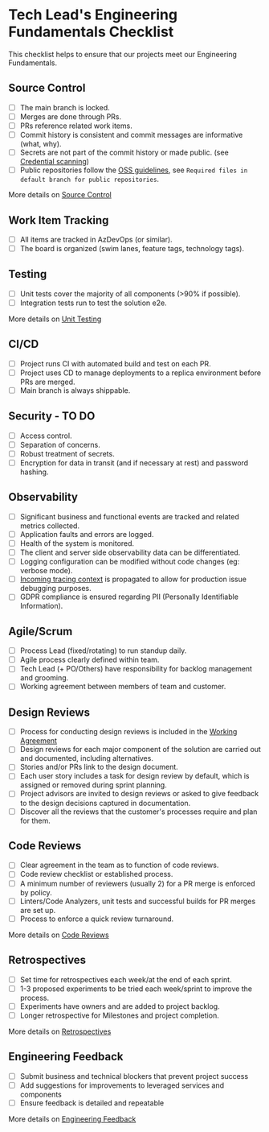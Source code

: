 # Tech Lead's Engineering Fundamentals Checklist

This checklist helps to ensure that our projects meet our Engineering Fundamentals.

## Source Control

- [ ] The main branch is locked.
- [ ] Merges are done through PRs.
- [ ] PRs reference related work items.
- [ ] Commit history is consistent and commit messages are informative (what, why).
- [ ] Secrets are not part of the commit history or made public. (see [Credential scanning](https://github.com/microsoft/code-with-engineering-playbook/blob/main/docs/continuous-integration/dev-sec-ops/secret-management/credential_scanning.md))
- [ ] Public repositories follow the [OSS guidelines](https://github.com/microsoft/code-with-engineering-playbook/blob/main/docs/source-control/README.md#creating-a-new-repository), see `Required files in default branch for public repositories`.

More details on [Source Control](https://github.com/microsoft/code-with-engineering-playbook/tree/main/docs/source-control#readme)

## Work Item Tracking

- [ ] All items are tracked in AzDevOps (or similar).
- [ ] The board is organized (swim lanes, feature tags, technology tags).

## Testing

- [ ] Unit tests cover the majority of all components (>90% if possible).
- [ ] Integration tests run to test the solution e2e.

More details on [Unit Testing](https://github.com/microsoft/code-with-engineering-playbook/blob/main/docs/automated-testing/unit-testing/README.md)

## CI/CD

- [ ] Project runs CI with automated build and test on each PR.
- [ ] Project uses CD to manage deployments to a replica environment before PRs are merged.
- [ ] Main branch is always shippable.

## Security - TO DO

- [ ] Access control.
- [ ] Separation of concerns.
- [ ] Robust treatment of secrets.
- [ ] Encryption for data in transit (and if necessary at rest) and password hashing.

## Observability

- [ ] Significant business and functional events are tracked and related metrics collected.
- [ ] Application faults and errors are logged.
- [ ] Health of the system is monitored.
- [ ] The client and server side observability data can be differentiated.
- [ ] Logging configuration can be modified without code changes (eg: verbose mode).
- [ ] [Incoming tracing context](https://github.com/microsoft/code-with-engineering-playbook/blob/main/docs/observability/correlation-id.md) is propagated to allow for production issue debugging purposes.
- [ ] GDPR compliance is ensured regarding PII (Personally Identifiable Information).

## Agile/Scrum

- [ ] Process Lead (fixed/rotating) to run standup daily.
- [ ] Agile process clearly defined within team.
- [ ] Tech Lead (+ PO/Others) have responsibility for backlog management and grooming.
- [ ] Working agreement between members of team and customer.

## Design Reviews

- [ ] Process for conducting design reviews is included in the [Working Agreement](https://github.com/microsoft/code-with-engineering-playbook/blob/main/docs/agile-development/team-agreements/working-agreements.md)
- [ ] Design reviews for each major component of the solution are carried out and documented, including alternatives.
- [ ] Stories and/or PRs link to the design document.
- [ ] Each user story includes a task for design review by default, which is assigned or removed during sprint planning.
- [ ] Project advisors are invited to design reviews or asked to give feedback to the design decisions captured in documentation.
- [ ] Discover all the reviews that the customer's processes require and plan for them.

## Code Reviews

- [ ] Clear agreement in the team as to function of code reviews.
- [ ] Code review checklist or established process.
- [ ] A minimum number of reviewers (usually 2) for a PR merge is enforced by policy.
- [ ] Linters/Code Analyzers, unit tests and successful builds for PR merges are set up.
- [ ] Process to enforce a quick review turnaround.

More details on [Code Reviews](https://github.com/microsoft/code-with-engineering-playbook/blob/main/docs/code-reviews/README.md)

## Retrospectives

- [ ] Set time for retrospectives each week/at the end of each sprint.
- [ ] 1-3 proposed experiments to be tried each week/sprint to improve the process.
- [ ] Experiments have owners and are added to project backlog.
- [ ] Longer retrospective for Milestones and project completion.

More details on [Retrospectives](https://github.com/microsoft/code-with-engineering-playbook/blob/main/docs/agile-development/retrospectives.md)

## Engineering Feedback

- [ ] Submit business and technical blockers that prevent project success
- [ ] Add suggestions for improvements to leveraged services and components
- [ ] Ensure feedback is detailed and repeatable

More details on [Engineering Feedback](https://github.com/microsoft/code-with-engineering-playbook/blob/main/docs/engineering-feedback/README.md)
